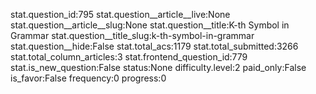 stat.question_id:795
stat.question__article__live:None
stat.question__article__slug:None
stat.question__title:K-th Symbol in Grammar
stat.question__title_slug:k-th-symbol-in-grammar
stat.question__hide:False
stat.total_acs:1179
stat.total_submitted:3266
stat.total_column_articles:3
stat.frontend_question_id:779
stat.is_new_question:False
status:None
difficulty.level:2
paid_only:False
is_favor:False
frequency:0
progress:0
